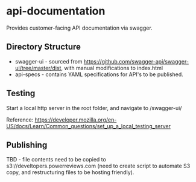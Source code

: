 # api-documentation

Provides customer-facing API documentation via swagger.

## Directory Structure

* swagger-ui - sourced from https://github.com/swagger-api/swagger-ui/tree/master/dist, with manual modifications to index.html
* api-specs - contains YAML specifications for API's to be published.

## Testing
Start a local http server in the root folder, and navigate to <SERVER BASE>/swagger-ui/

Reference:  https://developer.mozilla.org/en-US/docs/Learn/Common_questions/set_up_a_local_testing_server

## Publishing
TBD - file contents need to be copied to s3://develtopers.powerreviews.com (need to create script to automate S3 copy, and restructuring files to be hosting friendly).


